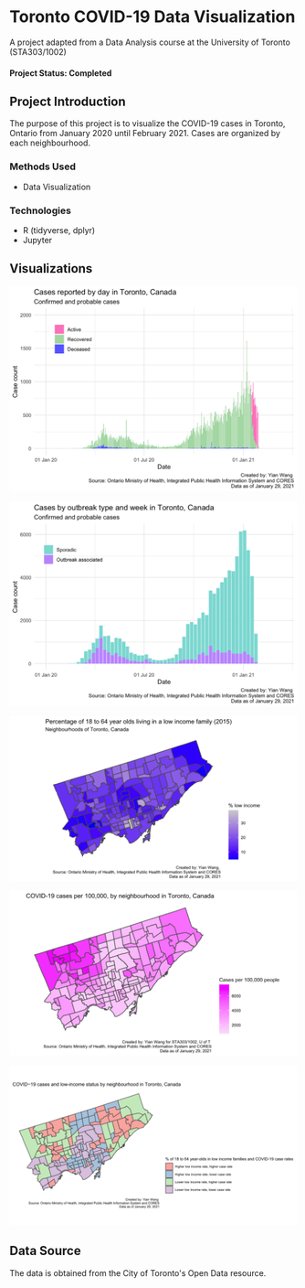 # Toronto COVID-19 Data Visualization
A project adapted from a Data Analysis course at the University of Toronto (STA303/1002)
#### Project Status: Completed

## Project Introduction
The purpose of this project is to visualize the COVID-19 cases in Toronto, Ontario from January 2020 until February 2021. Cases are organized by each neighbourhood.

### Methods Used
* Data Visualization

### Technologies
* R (tidyverse, dplyr)
* Jupyter

## Visualizations

![Cases Reported by Day](https://github.com/yian-wang/covid-vis/blob/main/visualizations/cases_by_day.png?raw=true)

![Cases by Outbreak Type](https://github.com/yian-wang/covid-vis/blob/main/visualizations/cases_by_outbreak.png?raw=true)

![Cases of Low Income 16-64 Year Olds in Toronto Neighbourhoods](https://github.com/yian-wang/covid-vis/blob/main/visualizations/age_nbhd.png?raw=true)

![Cases per 100,000 by Toronto Neighbourhood](https://github.com/yian-wang/covid-vis/blob/main/visualizations/cases_per_100k.png?raw=true)

![Cases by Income Status and Neighbourhood](https://github.com/yian-wang/covid-vis/blob/main/visualizations/cases_by_income.png?raw=true)

## Data Source
The data is obtained from the City of Toronto's Open Data resource. 

